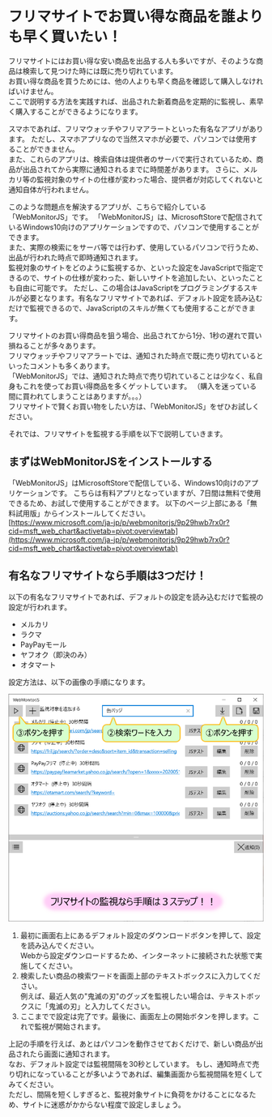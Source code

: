 # フリマサイトでお買い得な商品を誰よりも早く買いたい！
フリマサイトにはお買い得な安い商品を出品する人も多いですが、そのような商品は検索して見つけた時には既に売り切れています。  
お買い得な商品を買うためには、他の人よりも早く商品を確認して購入しなければいけません。  
ここで説明する方法を実践すれば、出品された新着商品を定期的に監視し、素早く購入することができるようになります。

スマホであれば、フリマウォッチやフリマアラートといった有名なアプリがあります。
ただし、スマホアプリなので当然スマホが必要で、パソコンでは使用することができません。  
また、これらのアプリは、検索自体は提供者のサーバで実行されているため、商品が出品されてから実際に通知されるまでに時間差があります。
さらに、メルカリ等の監視対象のサイトの仕様が変わった場合、提供者が対応してくれないと通知自体が行われません。

このような問題点を解決するアプリが、こちらで紹介している「WebMonitorJS」です。
「WebMonitorJS」は、MicrosoftStoreで配信されているWindows10向けのアプリケーションですので、パソコンで使用することができます。  
また、実際の検索にをサーバ等では行わず、使用しているパソコンで行うため、出品が行われた時点で即時通知されます。  
監視対象のサイトをどのように監視するか、といった設定をJavaScriptで指定できるので、サイトの仕様が変わった、新しいサイトを追加したい、といったことも自由に可能です。
ただし、この場合はJavaScriptをプログラミングするスキルが必要となります。有名なフリマサイトであれば、デフォルト設定を読み込むだけで監視できるので、JavaScriptのスキルが無くても使用することができます。

フリマサイトのお買い得商品を狙う場合、出品されてから1分、1秒の遅れで買い損ねることが多々あります。  
フリマウォッチやフリマアラートでは、通知された時点で既に売り切れているといったコメントも多くあります。  
「WebMonitorJS」では、通知された時点で売り切れていることは少なく、私自身もこれを使ってお買い得商品を多くゲットしています。
（購入を迷っている間に買われてしまうことはありますが。。。）  
フリマサイトで賢くお買い物をしたい方は、「WebMonitorJS」をぜひお試しください。

それでは、フリマサイトを監視する手順を以下で説明していきます。

## まずはWebMonitorJSをインストールする
「WebMonitorJS」はMicrosoftStoreで配信している、Windows10向けのアプリケーションです。
こちらは有料アプリとなっていますが、7日間は無料で使用できるため、お試しで使用することができます。
以下のページ上部にある「無料試用版」からインストールしてください。  
[https://www.microsoft.com/ja-jp/p/webmonitorjs/9p29hwb7rx0r?cid=msft_web_chart&activetab=pivot:overviewtab](https://www.microsoft.com/ja-jp/p/webmonitorjs/9p29hwb7rx0r?cid=msft_web_chart&activetab=pivot:overviewtab)

## 有名なフリマサイトなら手順は3つだけ！
以下の有名なフリマサイトであれば、デフォルトの設定を読み込むだけで監視の設定が行われます。  
- メルカリ
- ラクマ
- PayPayモール
- ヤフオク（即決のみ）
- オタマート

設定方法は、以下の画像の手順になります。

![説明画像](./images/howto_jp_1.png)

1. 最初に画面右上にあるデフォルト設定のダウンロードボタンを押して、設定を読み込んでください。  
Webから設定ダウンロードするため、インターネットに接続された状態で実施してください。
2. 検索したい商品の検索ワードを画面上部のテキストボックスに入力してください。  
例えば、最近人気の"鬼滅の刃"のグッズを監視したい場合は、テキストボックスに「鬼滅の刃」と入力してください。
3. ここまでで設定は完了です。最後に、画面左上の開始ボタンを押します。これで監視が開始されます。

上記の手順を行えば、あとはパソコンを動作させておくだけで、新しい商品が出品されたら画面に通知されます。  
なお、デフォルト設定では監視間隔を30秒としています。
もし、通知時点で売り切れになっていることが多いようであれば、編集画面から監視間隔を短くしてみてください。  
ただし、間隔を短くしすぎると、監視対象サイトに負荷をかけることになるため、サイトに迷惑がかからない程度で設定しましょう。
